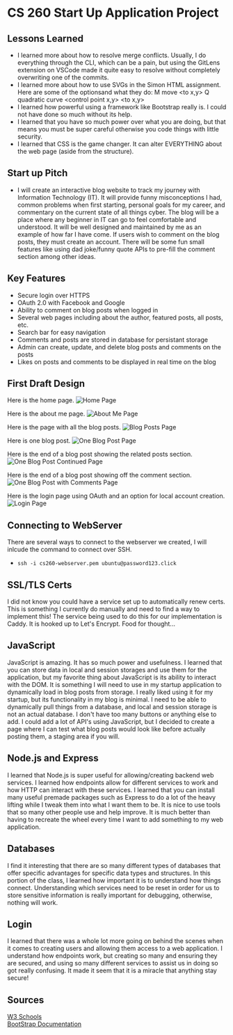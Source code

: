 # CS 260 Start Up Application Project

## Lessons Learned
- I learned more about how to resolve merge conflicts. Usually, I do everything through the CLI, which can be a pain, but using the GitLens extension on VSCode made it quite easy to resolve without completely overwriting one of the commits. 
- I learned more about how to use SVGs in the Simon HTML assignment. Here are some of the optionsand what they do: M move <to x,y> Q quadratic curve <control point x,y> <to x,y>
- I learned how powerful using a framework like Bootstrap really is. I could not have done so much without its help.
- I learned that you have so much power over what you are doing, but that means you must be super careful otherwise you code things with little security.
- I learned that CSS is the game changer. It can alter EVERYTHING about the web page (aside from the structure).

## Start up Pitch
- I will create an interactive blog website to track my journey with Information Technology (IT). It will provide funny misconceptions I had, common problems when first starting, personal goals for my career, and commentary on the current state of all things cyber. The blog will be a place where any beginner in IT can go to feel comfortable and understood. It will be well designed and maintained by me as an example of how far I have come. If users wish to comment on the blog posts, they must create an account. There will be some fun small features like using dad joke/funny quote APIs to pre-fill the comment section among other ideas.  

## Key Features
- Secure login over HTTPS
- OAuth 2.0 with Facebook and Google
- Ability to comment on blog posts when logged in
- Several web pages including about the author, featured posts, all posts, etc.
- Search bar for easy navigation
- Comments and posts are stored in database for persistant storage
- Admin can create, update, and delete blog posts and comments on the posts
- Likes on posts and comments to be displayed in real time on the blog

## First Draft Design
Here is the home page.
![Home Page](/images/home_page.png)  

Here is the about me page.
![About Me Page](/images/aboutMe_page.png)  

Here is the page with all the blog posts.
![Blog Posts Page](/images/blogPosts_page.png)  

Here is one blog post.
![One Blog Post Page](/images/oneBlogPost_page.png)  

Here is the end of a blog post showing the related posts section.
![One Blog Post Continued Page](/images/oneBlogPost_page_continued.png)  

Here is the end of a blog post showing off the comment section.
![One Blog Post with Comments Page](/images/oneBlogPost_page_comments.png)  

Here is the login page using OAuth and an option for local account creation.
![Login Page](/images/login_page.png)  

## Connecting to WebServer
There are several ways to connect to the webserver we created, I will inlcude the command to connect over SSH. 
- ```ssh -i cs260-webserver.pem ubuntu@password123.click```

## SSL/TLS Certs
I did not know you could have a service set up to automatically renew certs. This is something I currently do manually and need to find a way to implement this! The service being used to do this for our implementation is Caddy. It is hooked up to Let's Encrypt. Food for thought...

## JavaScript
JavaScript is amazing. It has so much power and usefulness. I learned that you can store data in local and session storages and use them for the application, but my favorite thing about JavaScript is its ability to interact with the DOM. It is something I will need to use in my startup application to dynamically load in blog posts from storage.
I really liked using it for my startup, but its functionality in my blog is minimal. I need to be able to dynamically pull things from a database, and local and session storage is not an actual database. I don't have too many buttons or anything else to add. I could add a lot of API's using JavaScript, but I decided to create a page where I can test what blog posts would look like before actually posting them, a staging area if you will.  

## Node.js and Express  
I learned that Node.js is super useful for allowing/creating backend web services. I learned how endpoints allow for different services to work and how HTTP can interact with these services. I learned that you can install many useful premade packages such as Express to do a lot of the heavy lifting while I tweak them into what I want them to be. It is nice to use tools that so many other people use and help improve. It is much better than having to recreate the wheel every time I want to add something to my web application.

## Databases
I find it interesting that there are so many different types of databases that offer specific advantages for specific data types and structures. In this portion of the class, I learned how important it is to understand how things connect. Understanding which services need to be reset in order for us to store sensitive information is really important for debugging, otherwise, nothing will work.

## Login
I learned that there was a whole lot more going on behind the scenes when it comes to creating users and allowing them access to a web application. I understand how endpoints work, but creating so many and ensuring they are secured, and using so many different services to assist us in doing so got really confusing. It made it seem that it is a miracle that anything stay secure!

## Sources
[W3 Schools](https://www.w3schools.com/bootstrap5/index.php)  
[BootStrap Documentation](https://getbootstrap.com/docs/5.3/getting-started/introduction/)  



